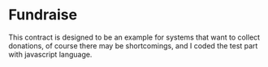 # Fundraise
This contract is designed to be an example for systems that want to collect donations, of course there may be shortcomings, and I coded the test part with javascript language.
